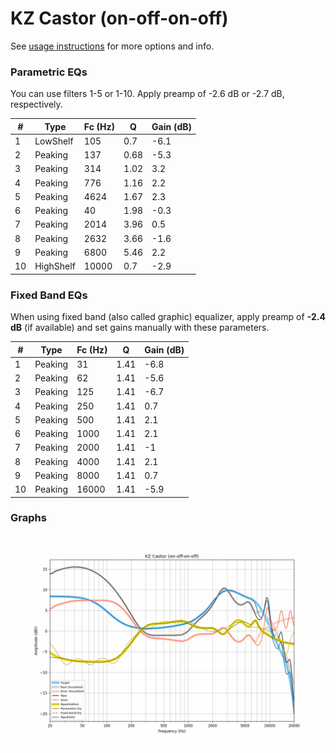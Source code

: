 # KZ Castor (on-off-on-off)
See [usage instructions](https://github.com/jaakkopasanen/AutoEq#usage) for more options and info.

### Parametric EQs
You can use filters 1-5 or 1-10. Apply preamp of -2.6 dB or -2.7 dB, respectively.

|   # | Type      |   Fc (Hz) |    Q |   Gain (dB) |
|-----|-----------|-----------|------|-------------|
|   1 | LowShelf  |       105 | 0.7  |        -6.1 |
|   2 | Peaking   |       137 | 0.68 |        -5.3 |
|   3 | Peaking   |       314 | 1.02 |         3.2 |
|   4 | Peaking   |       776 | 1.16 |         2.2 |
|   5 | Peaking   |      4624 | 1.67 |         2.3 |
|   6 | Peaking   |        40 | 1.98 |        -0.3 |
|   7 | Peaking   |      2014 | 3.96 |         0.5 |
|   8 | Peaking   |      2632 | 3.66 |        -1.6 |
|   9 | Peaking   |      6800 | 5.46 |         2.2 |
|  10 | HighShelf |     10000 | 0.7  |        -2.9 |

### Fixed Band EQs
When using fixed band (also called graphic) equalizer, apply preamp of **-2.4 dB** (if available) and set gains manually with these parameters.

|   # | Type    |   Fc (Hz) |    Q |   Gain (dB) |
|-----|---------|-----------|------|-------------|
|   1 | Peaking |        31 | 1.41 |        -6.8 |
|   2 | Peaking |        62 | 1.41 |        -5.6 |
|   3 | Peaking |       125 | 1.41 |        -6.7 |
|   4 | Peaking |       250 | 1.41 |         0.7 |
|   5 | Peaking |       500 | 1.41 |         2.1 |
|   6 | Peaking |      1000 | 1.41 |         2.1 |
|   7 | Peaking |      2000 | 1.41 |        -1   |
|   8 | Peaking |      4000 | 1.41 |         2.1 |
|   9 | Peaking |      8000 | 1.41 |         0.7 |
|  10 | Peaking |     16000 | 1.41 |        -5.9 |

### Graphs
![](./KZ%20Castor%20(on-off-on-off).png)
